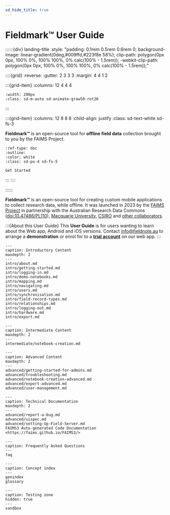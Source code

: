 ```yaml
---
sd_hide_title: true
---
```


# Fieldmark™ User Guide


::::::{div} landing-title
:style: "padding: 0.1rem 0.5rem 0.6rem 0; background-image: linear-gradient(0deg,#009ffd,#223f8e 58%); clip-path: polygon(0px 0px, 100% 0%, 100% 100%, 0% calc(100% - 1.5rem)); -webkit-clip-path: polygon(0px 0px, 100% 0%, 100% 100%, 0% calc(100% - 1.5rem));"

::::{grid}
:reverse:
:gutter: 2 3 3 3
:margin: 4 4 1 2

:::{grid-item}
:columns: 12 4 4 4

```{image} ./images/favicon-transparent.svg
:width: 200px
:class: sd-m-auto sd-animate-grow50-rot20
```
:::

:::{grid-item}
:columns: 12 8 8 8
:child-align: justify
:class: sd-text-white sd-fs-3

**Fieldmark™** is an open-source tool for **offline field data** collection brought to you by the FAIMS Project.

```{button-ref} intro/getting-started
:ref-type: doc
:outline:
:color: white
:class: sd-px-4 sd-fs-5

Get Started
```

:::
::::

::::::

**Fieldmark™** is an open-source tool for creating custom mobile applications to collect research data, while offline. It was launched in 2023 by the [FAIMS Project](https://faims.edu.au/) in partnership with the Australian Research Data Commons ([doi:10.47486/PL110](https://dx.doi.org/10.47486/PL110)), [Macquarie University](https://www.mq.edu.au/), [CSIRO](https://www.csiro.au/) and [other collaborators](https://faims.edu.au/partners/).

:::{About this User Guide}
This **User Guide** is for users wanting to learn about the Web app, Android and iOS versions. Contact [info@fieldnote.au](mailto:info@fieldnote.au) to arrange a **demonstration** or enrol for to a **[trial account](https://forms.gle/N3uqHWyGzxDeKVwz5)** on our web app.
:::


```{toctree}
---
caption: Introductory Content
maxdepth: 2
---
intro/about.md
intro/getting-started.md
intro/logging-in.md
intro/demo-notebooks.md
intro/mapping.md
intro/navigating.md
intro/users.md
intro/synchronisation.md
intro/field-record-types.md
intro/relationships.md
intro/logging-out.md
intro/hardware.md
intro/export.md
```

```{toctree}
---
caption: Intermediate Content
maxdepth: 2
---
intermediate/notebook-creation.md
```

```{toctree}
---
caption: Advanced Content
maxdepth: 2
---
advanced/getting-started-for-admins.md
advanced/troubleshooting.md
advanced/notebook-creation-advanced.md
advanced/export-advanced.md
advanced/user-management.md
```

```{toctree}
---
caption: Technical Documentation
maxdepth: 2
---
advanced/report-a-bug.md
advanced/uispec.md
advanced/setting-Up-Field-Server.md
FAIMS3 Auto-generated Code Documentation <https://faims.github.io/FAIMS3/>
```

```{toctree}
---
caption: Frequently Asked Questions
---
faq
```


```{toctree}
---
caption: Concept index
---
genindex
glossary
```

```{toctree}
---
caption: Testing zone
hidden: true
---
sandbox
```
